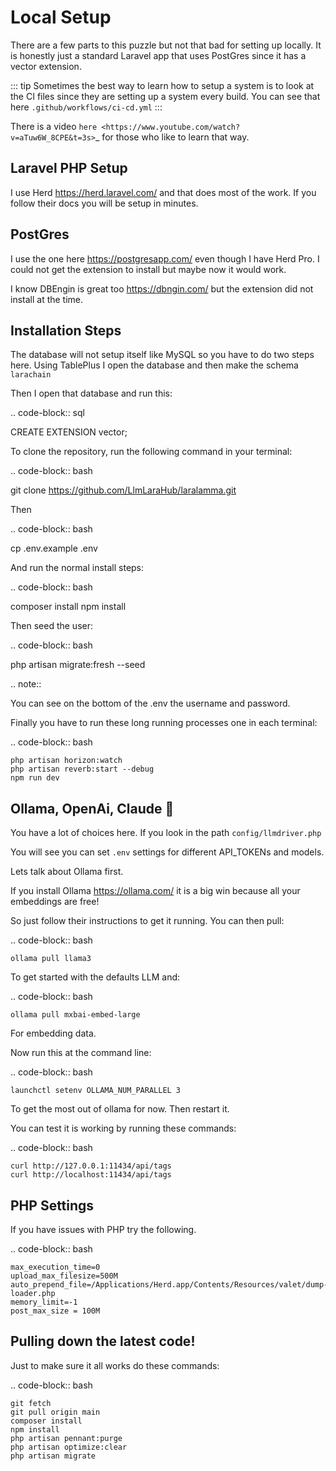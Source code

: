# Local Setup


There are a few parts to this puzzle but not that bad for setting up locally.
It is honestly just a standard Laravel app that uses PostGres since it has a
vector extension.


::: tip
Sometimes the best way to learn how to setup a system is to look at the CI files since they are setting up a system every build. You can see that here ``.github/workflows/ci-cd.yml``
:::


There is a video `here <https://www.youtube.com/watch?v=aTuw6W_8CPE&t=3s>`_ for those who like to learn that way.

Laravel PHP Setup
----------------

I use Herd https://herd.laravel.com/ and that does most of the work.
If you follow their docs you will be setup in minutes.

PostGres
----------------
I use the one here https://postgresapp.com/ even though I have Herd Pro.
I could not get the extension to install but maybe now it would work.

I know DBEngin is great too https://dbngin.com/ but the extension did not install at the time.

Installation Steps
----------------

The database will not setup itself like MySQL so you have to do two steps here.
Using TablePlus I open the database and then make the schema ``larachain``

Then I open that database and run this:

.. code-block:: sql

   CREATE EXTENSION vector;

To clone the repository, run the following command in your terminal:

.. code-block:: bash

   git clone https://github.com/LlmLaraHub/laralamma.git

Then

.. code-block:: bash

   cp .env.example .env

And run the normal install steps:

.. code-block:: bash

   composer install
   npm install

Then seed the user:

.. code-block:: bash

   php artisan migrate:fresh --seed

.. note::

   You can see on the bottom of the .env the username and password.

Finally you have to run these long running processes one in each terminal:

.. code-block:: bash

    php artisan horizon:watch
    php artisan reverb:start --debug
    npm run dev

Ollama, OpenAi, Claude 🤔
----------------
You have a lot of choices here. If you look in the path ``config/llmdriver.php``

You will see you can set ``.env`` settings for different API_TOKENs and models.

Lets talk about Ollama first.

If you install Ollama https://ollama.com/ it is a big win because all your embeddings are free!

So just follow their instructions to get it running. You can then pull:

.. code-block:: bash

    ollama pull llama3

To get started with the defaults LLM and:

.. code-block:: bash

    ollama pull mxbai-embed-large

For embedding data.

Now run this at the command line:

.. code-block:: bash

    launchctl setenv OLLAMA_NUM_PARALLEL 3

To get the most out of ollama for now. Then restart it.

You can test it is working by running these commands:

.. code-block:: bash

    curl http://127.0.0.1:11434/api/tags
    curl http://localhost:11434/api/tags


PHP Settings
----------------

If you have issues with PHP try the following.

.. code-block:: bash

    max_execution_time=0
    upload_max_filesize=500M
    auto_prepend_file=/Applications/Herd.app/Contents/Resources/valet/dump-loader.php
    memory_limit=-1
    post_max_size = 100M



Pulling down the latest code!
----------------
Just to make sure it all works do these commands:

.. code-block:: bash

    git fetch
    git pull origin main
    composer install
    npm install
    php artisan pennant:purge
    php artisan optimize:clear
    php artisan migrate

